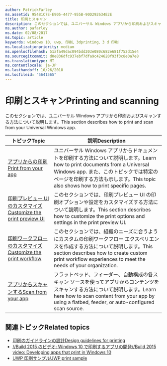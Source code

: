 ```yaml
---
author: PatrickFarley
ms.assetid: 95481C7E-E905-4477-955B-90D292634E2E
title: 印刷とスキャン
description: このセクションでは、ユニバーサル Windows アプリから印刷およびスキャンする方法について説明します。
ms.author: pafarley
ms.date: 02/08/2017
ms.topic: article
keywords: windows 10, uwp, 印刷、3dprinting、3 d 印刷
ms.localizationpriority: medium
ms.openlocfilehash: 51afa49dac094bdd203e080c682e681f752d15e4
ms.sourcegitcommit: d0e836dfc937ebf7dfa9c424620f93f3c8e0a7e8
ms.translationtype: MT
ms.contentlocale: ja-JP
ms.lasthandoff: 10/26/2018
ms.locfileid: "5641565"
---
```

# <a name="printing-and-scanning"></a><span data-ttu-id="ce4ed-104">印刷とスキャン</span><span class="sxs-lookup"><span data-stu-id="ce4ed-104">Printing and scanning</span></span>


<span data-ttu-id="ce4ed-105">このセクションでは、ユニバーサル Windows アプリから印刷およびスキャンする方法について説明します。</span><span class="sxs-lookup"><span data-stu-id="ce4ed-105">This section describes how to print and scan from your Universal Windows app.</span></span>

| <span data-ttu-id="ce4ed-106">トピック</span><span class="sxs-lookup"><span data-stu-id="ce4ed-106">Topic</span></span> | <span data-ttu-id="ce4ed-107">説明</span><span class="sxs-lookup"><span data-stu-id="ce4ed-107">Description</span></span> | 
|-------|-------------|
| [<span data-ttu-id="ce4ed-108">アプリからの印刷</span><span class="sxs-lookup"><span data-stu-id="ce4ed-108">Print from your app</span></span>](print-from-your-app.md) | <span data-ttu-id="ce4ed-109">ユニバーサル Windows アプリからドキュメントを印刷する方法について説明します。</span><span class="sxs-lookup"><span data-stu-id="ce4ed-109">Learn how to print documents from a Universal Windows app.</span></span> <span data-ttu-id="ce4ed-110">また、このトピックでは特定のページを印刷する方法も示します。</span><span class="sxs-lookup"><span data-stu-id="ce4ed-110">This topic also shows how to print specific pages.</span></span> |
| [<span data-ttu-id="ce4ed-111">印刷プレビュー UI のカスタマイズ</span><span class="sxs-lookup"><span data-stu-id="ce4ed-111">Customize the print preview UI</span></span>](customize-the-print-preview-ui.md) | <span data-ttu-id="ce4ed-112">このセクションでは、印刷プレビュー UI の印刷オプションや設定をカスタマイズする方法について説明します。</span><span class="sxs-lookup"><span data-stu-id="ce4ed-112">This section describes how to customize the print options and settings in the print preview UI.</span></span> |
| [<span data-ttu-id="ce4ed-113">印刷ワークフローのカスタマイズ</span><span class="sxs-lookup"><span data-stu-id="ce4ed-113">Customize the print workflow</span></span>](print-workflow-customize.md) | <span data-ttu-id="ce4ed-114">このセクションでは、組織のニーズに合うようにカスタムの印刷ワークフロー エクスペリエンスを作成する方法について説明します。</span><span class="sxs-lookup"><span data-stu-id="ce4ed-114">This section describes how to create custom print workflow experiences to meet the needs of your organization.</span></span>  |
| [<span data-ttu-id="ce4ed-115">アプリからスキャンする</span><span class="sxs-lookup"><span data-stu-id="ce4ed-115">Scan from your app</span></span>](scan-from-your-app.md) | <span data-ttu-id="ce4ed-116">フラットベッド、フィーダー、自動構成の各スキャン ソースを使ってアプリからコンテンツをスキャンする方法について説明します。</span><span class="sxs-lookup"><span data-stu-id="ce4ed-116">Learn here how to scan content from your app by using a flatbed, feeder, or auto-configured scan source.</span></span>|

## <a name="related-topics"></a><span data-ttu-id="ce4ed-117">関連トピック</span><span class="sxs-lookup"><span data-stu-id="ce4ed-117">Related topics</span></span>

* [<span data-ttu-id="ce4ed-118">印刷のガイドラインの設計</span><span class="sxs-lookup"><span data-stu-id="ce4ed-118">Design guidelines for printing</span></span>](https://msdn.microsoft.com/library/windows/apps/Hh868178)
* [<span data-ttu-id="ce4ed-119">//Build 2015 のビデオ: Windows 10 で印刷するアプリの開発</span><span class="sxs-lookup"><span data-stu-id="ce4ed-119">//Build 2015 video: Developing apps that print in Windows 10</span></span>](https://channel9.msdn.com/Events/Build/2015/2-94)
* [<span data-ttu-id="ce4ed-120">UWP 印刷サンプル</span><span class="sxs-lookup"><span data-stu-id="ce4ed-120">UWP print sample</span></span>](http://go.microsoft.com/fwlink/p/?LinkId=619984)
 

